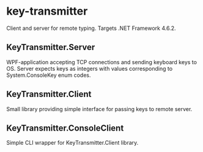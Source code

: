 # key-transmitter
Client and server for remote typing.
Targets .NET Framework 4.6.2.

## KeyTransmitter.Server
WPF-application accepting TCP connections and sending keyboard keys to OS. Server expects keys as integers with values corresponding to System.ConsoleKey enum codes.

## KeyTransmitter.Client
Small library providing simple interface for passing keys to remote server.

## KeyTransmitter.ConsoleClient
Simple CLI wrapper for KeyTransmitter.Client library.
